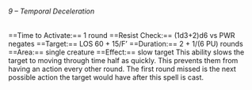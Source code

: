 ###### 9 – Temporal Deceleration
==Time to Activate:== 1 round
==Resist Check:== (1d3+2)d6 vs PWR negates
==Target:== LOS 60 + 15/F’
==Duration:== 2 + 1/(6 PU) rounds
==Area:== single creature
==Effect:== slow target
This ability slows the target to moving through time half as quickly. This prevents them from having an action every other round. The first round missed is the next possible action the target would have after this spell is cast.

